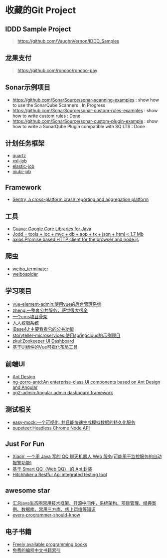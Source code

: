 # 收藏的Git Project

## IDDD Sample Project
> https://github.com/VaughnVernon/IDDD_Samples

## 龙果支付
> https://github.com/roncoo/roncoo-pay

## Sonar示例项目
- https://github.com/SonarSource/sonar-scanning-examples : show how to use the SonarQube Scanners : In Progress
- https://github.com/SonarSource/sonar-custom-rules-examples : show how to write custom rules : Done
- https://github.com/SonarSource/sonar-custom-plugin-example : show how to write a SonarQube Plugin compatible with SQ LTS : Done

## 计划任务框架
- [quartz](https://github.com/quartz-scheduler/quartz)
- [xxl-job](https://github.com/xuxueli/xxl-job)
- [elastic-job](https://github.com/dangdangdotcom/elastic-job)
- [niubi-job](https://github.com/xiaolongzuo/niubi-job)

## Framework
- [Sentry, a cross-platform crash reporting and aggregation platform](https://github.com/getsentry/sentry)

## 工具
- [Guava: Google Core Libraries for Java](https://github.com/google/guava)
- [Jodd = tools + ioc + mvc + db + aop + tx + json + html < 1.7 Mb](https://github.com/oblac/jodd)
- [axios:Promise based HTTP client for the browser and node.js](https://github.com/mzabriskie/axios)

## 爬虫
- [weibo_terminater](https://github.com/jinfagang/weibo_terminater)
- [weibospider](https://github.com/ResolveWang/weibospider)

## 学习项目
- [vue-element-admin:使用vue的后台管理系统](https://github.com/PanJiaChen/vue-element-admin)
- [zheng:一整套公共服务，感觉很大很全](https://github.com/shuzheng/zheng)
- [一个cms项目骨架](https://github.com/kangyonggan/cms-archetype)
- [人人权限系统](https://github.com/sunlightcs/renren-security)
- [iBase4J:主要看看它的公共功能](https://git.oschina.net/iBase4J/iBase4J)
- [storyteller-microservices:使用springcloud的示例项目](https://github.com/codependent/storyteller-microservices)
- [zkui:Zookeeper UI Dashboard](https://github.com/DeemOpen/zkui)
- [基于UI组件的Vue可视化布局工具](https://github.com/jaweii/Vue-Layout)

## 前端UI
- [Ant Design](https://github.com/ant-design/ant-design)
- [ng-zorro-antd:An enterprise-class UI components based on Ant Design and Angular](https://github.com/NG-ZORRO/ng-zorro-antd)
- [ng2-admin:Angular admin dashboard framework](https://github.com/akveo/ng2-admin)

## 测试相关
- [easy-mock:一个可视化, 并且能快速生成模拟数据的持久化服务](https://github.com/easy-mock/easy-mock)
- [pupeteer:Headless Chrome Node API](https://github.com/GoogleChrome/puppeteer)

## Just For Fun
- [XiaoV, 一个用 Java 写的 QQ 聊天机器人 Web 服务(可能用于监控服务的自动报警功能)](https://github.com/b3log/xiaov)
- [基于 Smart QQ（Web QQ） 的 Api 封装](https://github.com/ScienJus/smartqq)
- [Hitchhiker:a Restful Api integrated testing tool](https://github.com/brookshi/Hitchhiker)

## awesome star
- [汇总java生态圈常用技术框架、开源中间件，系统架构、项目管理、经典案例、数据库、常用三方库、线上运维等知识](https://github.com/aalansehaiyang/technology-talk)
- [every-programmer-should-know](https://github.com/mr-mig/every-programmer-should-know)

## 电子书籍
- [Freely available programming books](https://github.com/EbookFoundation/free-programming-books)
- [免费的编程中文书籍索引](https://github.com/justjavac/free-programming-books-zh_CN)